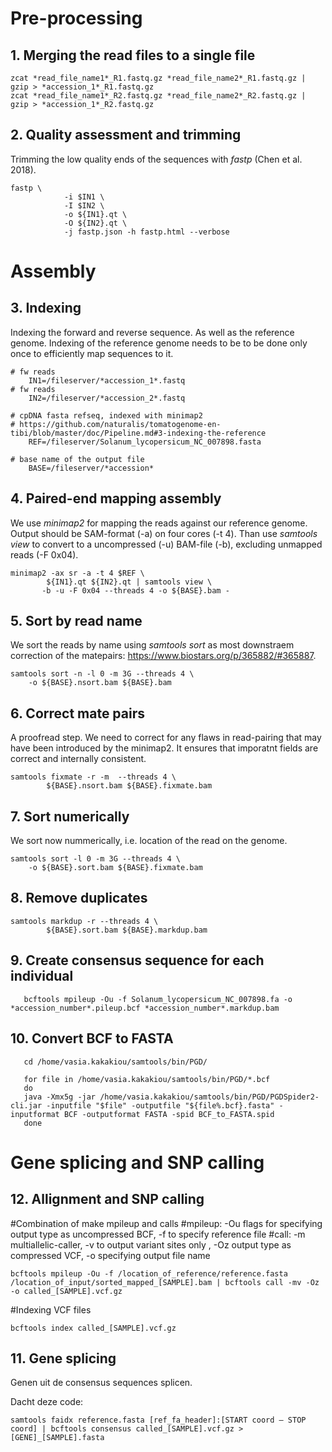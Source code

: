 # Pre-processing

## 1. Merging the read files to a single file

	zcat *read_file_name1*_R1.fastq.gz *read_file_name2*_R1.fastq.gz | gzip > *accession_1*_R1.fastq.gz
	zcat *read_file_name1*_R2.fastq.gz *read_file_name2*_R2.fastq.gz | gzip > *accession_1*_R2.fastq.gz

## 2. Quality assessment and trimming

Trimming the low quality ends of the sequences with _fastp_ (Chen et al. 2018).

	fastp \
                -i $IN1 \
                -I $IN2 \
                -o ${IN1}.qt \
                -O ${IN2}.qt \
                -j fastp.json -h fastp.html --verbose

# Assembly

## 3. Indexing
Indexing the forward and reverse sequence. As well as the reference genome. Indexing of the reference genome needs to be to be done only once to efficiently map sequences to it. 

	# fw reads
        IN1=/fileserver/*accession_1*.fastq
	# fw reads
        IN2=/fileserver/*accession_2*.fastq

	# cpDNA fasta refseq, indexed with minimap2
	# https://github.com/naturalis/tomatogenome-en-tibi/blob/master/doc/Pipeline.md#3-indexing-the-reference
        REF=/fileserver/Solanum_lycopersicum_NC_007898.fasta

	# base name of the output file
        BASE=/fileserver/*accession*	

## 4. Paired-end mapping assembly
We use _minimap2_ for mapping the reads against our reference genome. Output should be SAM-format (-a) on four cores (-t 4). Than use _samtools view_ to convert to a uncompressed (-u) BAM-file (-b), excluding unmapped reads (-F 0x04).

	minimap2 -ax sr -a -t 4 $REF \
	        ${IN1}.qt ${IN2}.qt | samtools view \
	       -b -u -F 0x04 --threads 4 -o ${BASE}.bam -

## 5. Sort by read name
We sort the reads by name using _samtools sort_ as most downstraem correction of the matepairs: https://www.biostars.org/p/365882/#365887.

    samtools sort -n -l 0 -m 3G --threads 4 \
	    -o ${BASE}.nsort.bam ${BASE}.bam

## 6. Correct mate pairs
A proofread step. We need to correct for any flaws in read-pairing that may have been introduced by the minimap2. It ensures that imporatnt fields are correct and internally consistent.

    samtools fixmate -r -m  --threads 4 \
    	    ${BASE}.nsort.bam ${BASE}.fixmate.bam

## 7. Sort numerically
We sort now nummerically, i.e. location of the read on the genome. 

    samtools sort -l 0 -m 3G --threads 4 \
	    -o ${BASE}.sort.bam ${BASE}.fixmate.bam

## 8. Remove duplicates

	samtools markdup -r --threads 4 \
	        ${BASE}.sort.bam ${BASE}.markdup.bam

## 9. Create consensus sequence for each individual

       bcftools mpileup -Ou -f Solanum_lycopersicum_NC_007898.fa -o *accession_number*.pileup.bcf *accession_number*.markdup.bam

## 10. Convert BCF to FASTA

       cd /home/vasia.kakakiou/samtools/bin/PGD/

       for file in /home/vasia.kakakiou/samtools/bin/PGD/*.bcf
       do
       java -Xmx5g -jar /home/vasia.kakakiou/samtools/bin/PGD/PGDSpider2-cli.jar -inputfile "$file" -outputfile "${file%.bcf}.fasta" -inputformat BCF -outputformat FASTA -spid BCF_to_FASTA.spid
       done

# Gene splicing and SNP calling

## 12. Allignment and SNP calling
#Combination of make mpileup and calls
#mpileup: -Ou flags for specifying output type as uncompressed BCF, -f to specify reference file
#call: -m multiallelic-caller, -v to output variant sites only , -Oz output type as compressed VCF, -o specifying output file name

	bcftools mpileup -Ou -f /location_of_reference/reference.fasta /location_of_input/sorted_mapped_[SAMPLE].bam | bcftools call -mv -Oz -o called_[SAMPLE].vcf.gz

#Indexing VCF files

	bcftools index called_[SAMPLE].vcf.gz

## 11. Gene splicing
Genen uit de consensus sequences splicen. 

Dacht deze code:

	samtools faidx reference.fasta [ref_fa_header]:[START coord – STOP coord] | bcftools consensus called_[SAMPLE].vcf.gz > [GENE]_[SAMPLE].fasta


